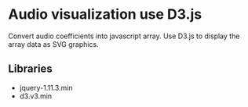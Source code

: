 # Audio visualization use D3.js
Convert audio coefficients into javascript array. Use D3.js to display the array data as SVG graphics.

## Libraries
 * jquery-1.11.3.min
 * d3.v3.min

